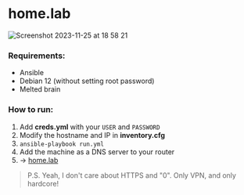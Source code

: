 # home.lab

![Screenshot 2023-11-25 at 18 58 21](https://github.com/imserhii/homelab/assets/4532683/73ebe7bb-ef62-42a7-b3f0-c093aea7cc55)

### Requirements:
- Ansible
- Debian 12 (without setting root password)
- Melted brain

### How to run:
1. Add **creds.yml** with your `USER` and `PASSWORD`
2. Modify the hostname and IP in **inventory.cfg**
3. `ansible-playbook run.yml`
4. Add the machine as a DNS server to your router
5. → [home.lab](http://home.lab)

> P.S. Yeah, I don't care about HTTPS and "0". Only VPN, and only hardcore!
